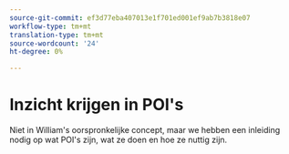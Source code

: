 ```yaml
---
source-git-commit: ef3d77eba407013e1f701ed001ef9ab7b3818e07
workflow-type: tm+mt
translation-type: tm+mt
source-wordcount: '24'
ht-degree: 0%

---
```

# Inzicht krijgen in POI&#39;s

Niet in William&#39;s oorspronkelijke concept, maar we hebben een inleiding nodig op wat POI&#39;s zijn, wat ze doen en hoe ze nuttig zijn.

